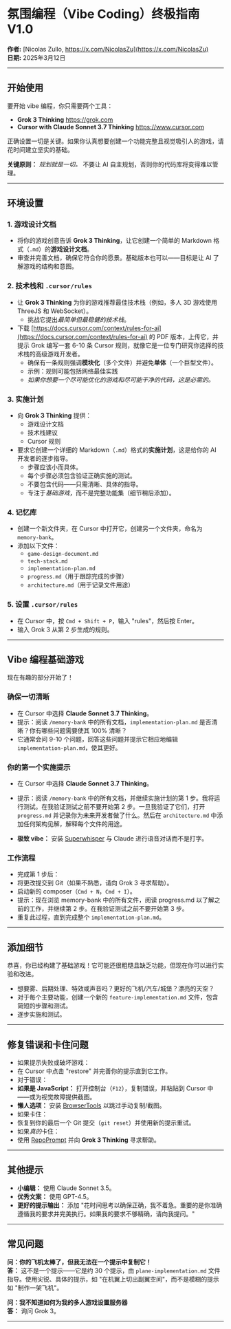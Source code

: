 # 氛围编程（Vibe Coding）终极指南 V1.0
**作者:** [Nicolas Zullo, https://x.com/NicolasZu](https://x.com/NicolasZu)  
**日期:** 2025年3月12日  

---

## 开始使用
要开始 vibe 编程，你只需要两个工具：  
- **Grok 3 Thinking**  https://grok.com 
- **Cursor with Claude Sonnet 3.7 Thinking**  https://www.cursor.com

正确设置一切是关键。如果你认真想要创建一个功能完整且视觉吸引人的游戏，请花时间建立坚实的基础。  

**关键原则：** *规划就是一切。* 不要让 AI 自主规划，否则你的代码库将变得难以管理。

---

## 环境设置

### 1. 游戏设计文档
- 将你的游戏创意告诉 **Grok 3 Thinking**，让它创建一个简单的 Markdown 格式（`.md`）的**游戏设计文档**。  
- 审查并完善文档，确保它符合你的愿景。基础版本也可以——目标是让 AI 了解游戏的结构和意图。  

### 2. 技术栈和 `.cursor/rules`
- 让 **Grok 3 Thinking** 为你的游戏推荐最佳技术栈（例如，多人 3D 游戏使用 ThreeJS 和 WebSocket）。  
  - 挑战它提出*最简单但最稳健的技术栈*。  
- 下载 [https://docs.cursor.com/context/rules-for-ai](https://docs.cursor.com/context/rules-for-ai) 的 PDF 版本，上传它，并提示 Grok 编写一套 6-10 条 Cursor 规则，就像它是一位专门研究你选择的技术栈的高级游戏开发者。  
  - 确保有一条规则强调**模块化**（多个文件）并避免**单体**（一个巨型文件）。  
  - 示例：规则可能包括网络最佳实践
  - *如果你想要一个尽可能优化的游戏和尽可能干净的代码，这是必需的。*

### 3. 实施计划
- 向 **Grok 3 Thinking** 提供：  
  - 游戏设计文档  
  - 技术栈建议
  - Cursor 规则  
- 要求它创建一个详细的 Markdown（`.md`）格式的**实施计划**，这是给你的 AI 开发者的逐步指导。  
  - 步骤应该小而具体。  
  - 每个步骤必须包含验证正确实施的测试。  
  - 不要包含代码——只需清晰、具体的指导。  
  - 专注于*基础游戏*，而不是完整功能集（细节稍后添加）。  

### 4. 记忆库
- 创建一个新文件夹，在 Cursor 中打开它，创建另一个文件夹，命名为 `memory-bank`。  
- 添加以下文件：  
  - `game-design-document.md`  
  - `tech-stack.md`  
  - `implementation-plan.md`  
  - `progress.md`（用于跟踪完成的步骤）  
  - `architecture.md`（用于记录文件用途）  

### 5. 设置 `.cursor/rules`
- 在 Cursor 中，按 `Cmd + Shift + P`，输入 "rules"，然后按 Enter。  
- 输入 Grok 3 从第 2 步生成的规则。  

---

## Vibe 编程基础游戏
现在有趣的部分开始了！

### 确保一切清晰
- 在 Cursor 中选择 **Claude Sonnet 3.7 Thinking**。 
- 提示：阅读 `/memory-bank` 中的所有文档，`implementation-plan.md` 是否清晰？你有哪些问题需要使其 100% 清晰？
- 它通常会问 9-10 个问题，回答这些问题并提示它相应地编辑 `implementation-plan.md`，使其更好。

### 你的第一个实施提示
- 在 Cursor 中选择 **Claude Sonnet 3.7 Thinking**。  
- 提示：阅读 `/memory-bank` 中的所有文档，并继续实施计划的第 1 步。我将运行测试。在我验证测试之前不要开始第 2 步。一旦我验证了它们，打开 `progress.md` 并记录你为未来开发者做了什么。然后在 `architecture.md` 中添加任何架构见解，解释每个文件的用途。

- **极致 vibe：** 安装 [Superwhisper](https://superwhisper.com) 与 Claude 进行语音对话而不是打字。  

### 工作流程
- 完成第 1 步后：  
- 将更改提交到 Git（如果不熟悉，请向 Grok 3 寻求帮助）。  
- 启动新的 composer（`Cmd + N`，`Cmd + I`）。  
- 提示：现在浏览 memory-bank 中的所有文件，阅读 progress.md 以了解之前的工作，并继续第 2 步。在我验证测试之前不要开始第 3 步。
- 重复此过程，直到完成整个 `implementation-plan.md`。  

---

## 添加细节
恭喜，你已经构建了基础游戏！它可能还很粗糙且缺乏功能，但现在你可以进行实验和改进。  
- 想要雾、后期处理、特效或声音吗？更好的飞机/汽车/城堡？漂亮的天空？
- 对于每个主要功能，创建一个新的 `feature-implementation.md` 文件，包含简短的步骤和测试。  
- 逐步实施和测试。  

---

## 修复错误和卡住问题
- 如果提示失败或破坏游戏：  
- 在 Cursor 中点击 "restore" 并完善你的提示直到它工作。  
- 对于错误：  
- **如果是 JavaScript：** 打开控制台（`F12`），复制错误，并粘贴到 Cursor 中——或为视觉故障提供截图。  
- **懒人选项：** 安装 [BrowserTools](https://browsertools.agentdesk.ai/installation) 以跳过手动复制/截图。  
- 如果卡住：  
- 恢复到你的最后一个 Git 提交（`git reset`）并使用新的提示重试。  
- 如果*真的*卡住：  
- 使用 [RepoPrompt](https://repoprompt.com/) 并向 **Grok 3 Thinking** 寻求帮助。  

---

## 其他提示
- **小编辑：** 使用 Claude Sonnet 3.5。  
- **优秀文案：** 使用 GPT-4.5。  
- **更好的提示输出：** 添加 "花时间思考以确保正确，我不着急。重要的是你准确遵循我的要求并完美执行。如果我的要求不够精确，请向我提问。"

---

## 常见问题
**问：你的飞机太棒了，但我无法在一个提示中复制它！**  
**答：** 这不是一个提示——它是约 30 个提示，由 `plane-implementation.md` 文件指导。使用尖锐、具体的提示，如 "在机翼上切出副翼空间"，而不是模糊的提示如 "制作一架飞机"。

**问：我不知道如何为我的多人游戏设置服务器**  
**答：** 询问 Grok 3。

--- 
